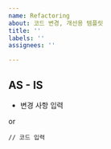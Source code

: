 ```yaml
---
name: Refactoring
about: 코드 변경, 개선용 템플릿
title: ''
labels: ''
assignees: ''

---
```


## AS - IS
- 변경 사항 입력

or 

```
// 코드 입력
```
